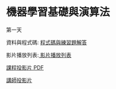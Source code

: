 # 機器學習基礎與演算法

第一天

資料與程式碼: [程式碼與練習題解答 ](https://doc-10-a8-docs.googleusercontent.com/docs/securesc/0e6o73khf30bge47v75ur1f0ansg0qb7/hbkigjjjm9spdhr1qgp49psdmg87eo5h/1551852000000/17581372301209011741/15400212421688111872/1xiJegBUNO6vIwDKleslxamYABYGO_DaE?e=download&nonce=bdftdsv7idrii&user=15400212421688111872&hash=21v2ojv6o7dsjb7o42etsnqkmoobfdre)

影片播放列表:[ 影片播放列表 ](https://www.youtube.com/playlist?list=PL1f_B9coMEeDnlocZvO4vREgupj3TWhh5)

[課程投影片 PDF](https://drive.google.com/file/d/1MMvIagRphMt_OBg4uUAj_bb4bZt6YEJc/view)

[講師投影片](https://drive.google.com/file/d/14IjJzwiKRqRQ_YKAEMcpgsHwTjvx1c5t/view)

### 



